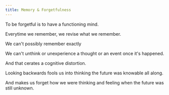 ```yaml
---
title: Memory & Forgetfulness
---
```


To be forgetful is to have a functioning mind.

Everytime we remember, we revise what we remember.

We can\'t possibly remember exactly

We can\'t unthink or unexperience a thought or an event once it\'s
happened.

And that cerates a cognitive distortion.

Looking backwards fools us into thinking the future was knowable all
along.

And makes us forget how we were thinking and feeling when the future was
still unknown.
